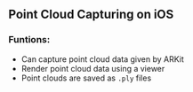 ## Point Cloud Capturing on iOS

### Funtions:

- Can capture point cloud data given by ARKit
- Render point cloud data using a viewer
- Point clouds are saved as `.ply` files
